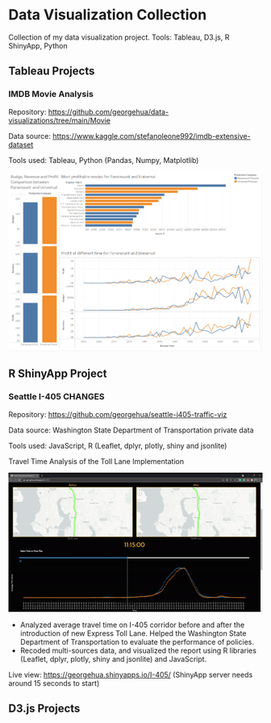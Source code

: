 # Data Visualization Collection

Collection of my data visualization project. Tools: Tableau, D3.js, R ShinyApp, Python



## Tableau Projects



### IMDB Movie Analysis

Repository: https://github.com/georgehua/data-visualizations/tree/main/Movie 

Data source: https://www.kaggle.com/stefanoleone992/imdb-extensive-dataset

Tools used: Tableau, Python (Pandas, Numpy, Matplotlib)

<img src="docs/Movie/producer_dashboard.png">





## R ShinyApp Project

### Seattle I-405 CHANGES

Repository: https://github.com/georgehua/seattle-i405-traffic-viz 

Data source: Washington State Department of Transportation private data

Tools used: JavaScript, R (Leaflet, dplyr, plotly, shiny and jsonlite)

Travel Time Analysis of the Toll Lane Implementation

<img src="docs/I405-traffic/snippet.gif">

- Analyzed average travel time on I-405 corridor before and after the introduction of new Express Toll Lane.
Helped the Washington State Department of Transportation to evaluate the performance of policies.
- Recoded multi-sources data, and visualized the report using R libraries (Leaflet, dplyr, plotly, shiny and jsonlite) and JavaScript.

Live view: https://georgehua.shinyapps.io/I-405/ (ShinyApp server needs around 15 seconds to start)



## D3.js Projects